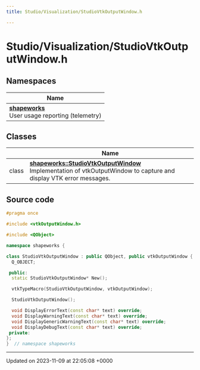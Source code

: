 ```yaml
---
title: Studio/Visualization/StudioVtkOutputWindow.h

---
```


# Studio/Visualization/StudioVtkOutputWindow.h



## Namespaces

| Name           |
| -------------- |
| **[shapeworks](../Namespaces/namespaceshapeworks.md)** <br>User usage reporting (telemetry)  |

## Classes

|                | Name           |
| -------------- | -------------- |
| class | **[shapeworks::StudioVtkOutputWindow](../Classes/classshapeworks_1_1StudioVtkOutputWindow.md)** <br>Implementation of vtkOutputWindow to capture and display VTK error messages.  |




## Source code

```cpp
#pragma once

#include <vtkOutputWindow.h>

#include <QObject>

namespace shapeworks {

class StudioVtkOutputWindow : public QObject, public vtkOutputWindow {
  Q_OBJECT;

 public:
  static StudioVtkOutputWindow* New();

  vtkTypeMacro(StudioVtkOutputWindow, vtkOutputWindow);

  StudioVtkOutputWindow();

  void DisplayErrorText(const char* text) override;
  void DisplayWarningText(const char* text) override;
  void DisplayGenericWarningText(const char* text) override;
  void DisplayDebugText(const char* text) override;
 private:
};
}  // namespace shapeworks
```


-------------------------------

Updated on 2023-11-09 at 22:05:08 +0000
